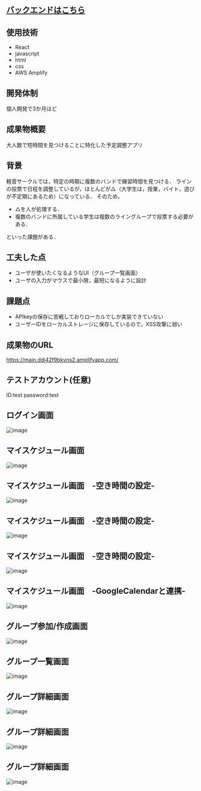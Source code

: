## [バックエンドはこちら](https://github.com/egashirashunsuke/FindTime_Back)

## 使用技術
- React
- javascript
- html
- css
- AWS Amplify

## 開発体制
個人開発で3か月ほど

## 成果物概要
大人数で短時間を見つけることに特化した予定調整アプリ

## 背景
軽音サークルでは，特定の時期に複数のバンドで練習時間を見つける．
ラインの投票で日程を調整しているが，ほとんどが△（大学生は，授業，バイト，遊びが不定期にあるため）になっている．
そのため，
- △を人が処理する．
- 複数のバンドに所属している学生は複数のライングループで投票する必要がある．

といった課題がある．

## 工夫した点
- ユーザが使いたくなるようなUI（グループ一覧画面）
- ユーザの入力がマウスで最小限，最短になるように設計

## 課題点
- APIkeyの保存に苦戦しておりローカルでしか実装できていない
- ユーザーIDをローカルストレージに保存しているので，XSS攻撃に弱い

## 成果物のURL
https://main.ddj42f9bkvns2.amplifyapp.com/

## テストアカウント(任意)
ID:test password:test

## ログイン画面
![image](https://github.com/user-attachments/assets/7fe1c6af-89cc-4fd2-b638-1c87424442ac)

## マイスケジュール画面
![image](https://github.com/user-attachments/assets/feee128e-a4f0-42e5-a1b4-9a5cf2e2d034)

## マイスケジュール画面　-空き時間の設定-
![image](https://github.com/user-attachments/assets/c82b5d28-3d47-44af-a387-06a2bf22872b)

## マイスケジュール画面　-空き時間の設定-
![image](https://github.com/user-attachments/assets/6860c8c6-b0af-4191-b76f-5e1eafc3a3a6)


## マイスケジュール画面　-空き時間の設定-
![image](https://github.com/user-attachments/assets/e1ebf03a-8527-4778-b28a-99b85e0ff6a4)

## マイスケジュール画面　-GoogleCalendarと連携-　
![image](https://github.com/user-attachments/assets/ebb68cdc-7365-465b-b18c-b4b5090dc5cf)


## グループ参加/作成画面
![image](https://github.com/user-attachments/assets/df9876dd-de77-40bc-ab20-7380e6022995)

## グループ一覧画面
![image](https://github.com/user-attachments/assets/d227c385-ce83-45f6-9ab6-a7c535416616)

## グループ詳細画面
![image](https://github.com/user-attachments/assets/a20ad11c-f814-412c-bf06-5953e3b038b9)

## グループ詳細画面
![image](https://github.com/user-attachments/assets/142c2386-bd25-47a7-95dc-7cf576e1ee71)

## グループ詳細画面
![image](https://github.com/user-attachments/assets/93a47a2e-439d-4251-973b-0c2930a14b88)

